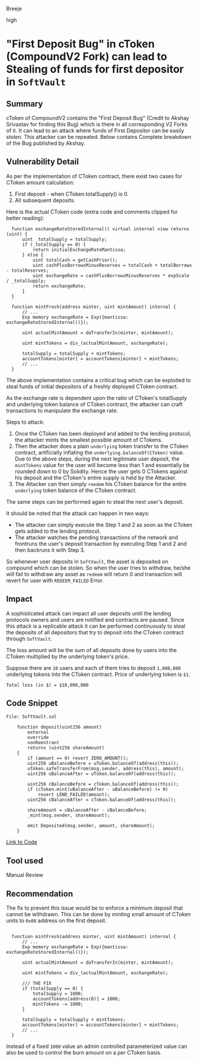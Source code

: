 Breeje

high

# "First Deposit Bug" in cToken (CompoundV2 Fork) can lead to Stealing of funds for first depositor in `SoftVault`

## Summary

cToken of CompoundV2 contains the "First Deposit Bug" (Credit to Akshay Srivastav for finding this Bug) which is there in all corresponding V2 Forks of it. It can lead to an attack where funds of First Depositor can be easily stolen. This attacker can be repeated. Below contains Complete breakdown of the Bug published by Akshay.

## Vulnerability Detail

As per the implementation of CToken contract, there exist two cases for CToken amount calculation:

1. First deposit - when CToken.totalSupply() is 0.
2. All subsequent deposits.

Here is the actual CToken code (extra code and comments clipped for better reading):
```solidity
  function exchangeRateStoredInternal() virtual internal view returns (uint) {
      uint _totalSupply = totalSupply;
      if (_totalSupply == 0) {
          return initialExchangeRateMantissa;
      } else {
          uint totalCash = getCashPrior();
          uint cashPlusBorrowsMinusReserves = totalCash + totalBorrows - totalReserves;
          uint exchangeRate = cashPlusBorrowsMinusReserves * expScale / _totalSupply;
          return exchangeRate;
      }
  }

  function mintFresh(address minter, uint mintAmount) internal {
      // ...
      Exp memory exchangeRate = Exp({mantissa: exchangeRateStoredInternal()});

      uint actualMintAmount = doTransferIn(minter, mintAmount);

      uint mintTokens = div_(actualMintAmount, exchangeRate);

      totalSupply = totalSupply + mintTokens;
      accountTokens[minter] = accountTokens[minter] + mintTokens;
      // ...
  }
```

The above implementation contains a critical bug which can be exploited to steal funds of initial depositors of a freshly deployed CToken contract.

As the exchange rate is dependent upon the ratio of CToken's totalSupply and underlying token balance of CToken contract, the attacker can craft transactions to manipulate the exchange rate.

Steps to attack:

1. Once the CToken has been deployed and added to the lending protocol, the attacker mints the smallest possible amount of CTokens.
2. Then the attacker does a plain `underlying` token transfer to the CToken contract, artificially inflating the `underlying.balanceOf(CToken)` value.
Due to the above steps, during the next legitimate user deposit, the `mintTokens` value for the user will become less than 1 and essentially be rounded down to 0 by Solidity. Hence the user gets 0 CTokens against his deposit and the CToken's entire supply is held by the Attacker.
3. The Attacker can then simply `reedem` his CToken balance for the entire `underlying` token balance of the CToken contract.

The same steps can be performed again to steal the next user's deposit.

It should be noted that the attack can happen in two ways:

* The attacker can simply execute the Step 1 and 2 as soon as the CToken gets added to the lending protocol.
* The attacker watches the pending transactions of the network and frontruns the user's deposit transaction by executing Step 1 and 2 and then backruns it with Step 3.

So whenever user deposits in `SoftVault`, the asset is deposited on compound which can be stolen. So when the user tries to withdraw, he/she will fail to withdraw any asset as `redeem` will return 0 and transaction will revert for user with `REDEEM_FAILED` Error.

## Impact

A sophisticated attack can impact all user deposits until the lending protocols owners and users are notified and contracts are paused. Since this attack is a replicable attack it can be performed continuously to steal the deposits of all depositors that try to deposit into the CToken contract through `SoftVault`.

The loss amount will be the sum of all deposits done by users into the CToken multiplied by the underlying token's price.

Suppose there are `10` users and each of them tries to deposit `1,000,000` underlying tokens into the CToken contract. Price of underlying token is `$1`.

`Total loss (in $) = $10,000,000`

## Code Snippet

```solidity
File: SoftVault.sol

    function deposit(uint256 amount)
        external
        override
        nonReentrant
        returns (uint256 shareAmount)
    {
        if (amount == 0) revert ZERO_AMOUNT();
        uint256 uBalanceBefore = uToken.balanceOf(address(this));
        uToken.safeTransferFrom(msg.sender, address(this), amount);
        uint256 uBalanceAfter = uToken.balanceOf(address(this));

        uint256 cBalanceBefore = cToken.balanceOf(address(this));
        if (cToken.mint(uBalanceAfter - uBalanceBefore) != 0)
            revert LEND_FAILED(amount);
        uint256 cBalanceAfter = cToken.balanceOf(address(this));

        shareAmount = cBalanceAfter - cBalanceBefore;
        _mint(msg.sender, shareAmount);

        emit Deposited(msg.sender, amount, shareAmount);
    }

```
[Link to Code](https://github.com/sherlock-audit/2023-02-blueberry/blob/main/contracts/vault/SoftVault.sol#L67-L87)

## Tool used

Manual Review

## Recommendation

The fix to prevent this issue would be to enforce a minimum deposit that cannot be withdrawn. This can be done by minting small amount of CToken units to `0x00` address on the first deposit.

```solidity

  function mintFresh(address minter, uint mintAmount) internal {
      // ...
      Exp memory exchangeRate = Exp({mantissa: exchangeRateStoredInternal()});

      uint actualMintAmount = doTransferIn(minter, mintAmount);

      uint mintTokens = div_(actualMintAmount, exchangeRate);

      /// THE FIX
      if (totalSupply == 0) {
          totalSupply = 1000;
          accountTokens[address(0)] = 1000;
          mintTokens -= 1000;
      }

      totalSupply = totalSupply + mintTokens;
      accountTokens[minter] = accountTokens[minter] + mintTokens;
      // ...
  }

```

Instead of a fixed `1000` value an admin controlled parameterized value can also be used to control the burn amount on a per CToken basis.